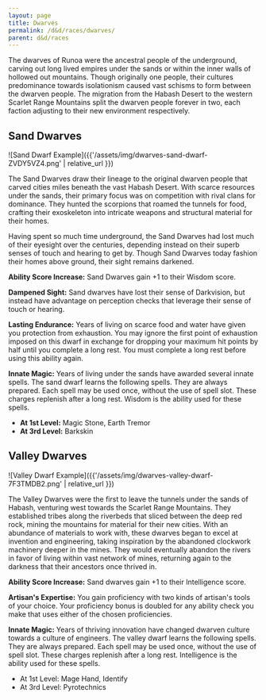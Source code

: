 ```yaml
---
layout: page
title: Dwarves
permalink: /d&d/races/dwarves/
parent: d&d/races
---
```


The dwarves of Runoa were the ancestral people of the underground, carving out long lived empires under the sands or within the inner walls of hollowed out mountains. Though originally one people, their cultures predominance towards isolationism caused vast schisms to form between the dwarven people. The migration from the Habash Desert to the western Scarlet Range Mountains split the dwarven people forever in two, each faction adjusting to their new environment respectively.

## Sand Dwarves

![Sand Dwarf Example]({{'/assets/img/dwarves-sand-dwarf-ZVDY5VZ4.png' | relative_url }})

The Sand Dwarves draw their lineage to the original dwarven people that carved cities miles beneath the vast Habash Desert. With scarce resources under the sands, their primary focus was on competition with rival clans for dominance. They hunted the scorpions that roamed the tunnels for food, crafting their exoskeleton into intricate weapons and structural material for their homes.

Having spent so much time underground, the Sand Dwarves had lost much of their eyesight over the centuries, depending instead on their superb senses of touch and hearing to get by. Though Sand Dwarves today fashion their homes above ground, their sight remains darkened.

**Ability Score Increase:** Sand Dwarves gain +1 to their Wisdom score.

**Dampened Sight:** Sand dwarves have lost their sense of Darkvision, but instead have advantage on perception checks that leverage their sense of touch or hearing.

**Lasting Endurance:** Years of living on scarce food and water have given you protection from exhaustion. You may ignore the first point of exhaustion imposed on this dwarf in exchange for dropping your maximum hit points by half until you complete a long rest. You must complete a long rest before using this ability again.

**Innate Magic:** Years of living under the sands have awarded several innate spells. The sand dwarf learns the following spells. They are always prepared. Each spell may be used once, without the use of spell slot. These charges replenish after a long rest. Wisdom is the ability used for these spells.

- **At 1st Level:** Magic Stone, Earth Tremor
- **At 3rd Level:** Barkskin

## Valley Dwarves

![Valley Dwarf Example]({{'/assets/img/dwarves-valley-dwarf-7F3TMDB2.png' | relative_url }})

The Valley Dwarves were the first to leave the tunnels under the sands of Habash, venturing west towards the Scarlet Range Mountains. They established tribes along the riverbeds that sliced between the deep red rock, mining the mountains for material for their new cities. With an abundance of materials to work with, these dwarves began to excel at invention and engineering, taking inspiration by the abandoned clockwork machinery deeper in the mines. They would eventually abandon the rivers in favor of living within vast network of mines, returning again to the darkness that their ancestors once thrived in.

**Ability Score Increase:** Sand dwarves gain +1 to their Intelligence score.

**Artisan's Expertise:** You gain proficiency with two kinds of artisan's tools of your choice. Your proficiency bonus is doubled for any ability check you make that uses either of the chosen proficiencies.

**Innate Magic:** Years of thriving innovation have changed dwarven culture towards a culture of engineers. The valley dwarf learns the following spells. They are always prepared. Each spell may be used once, without the use of spell slot. These charges replenish after a long rest. Intelligence is the ability used for these spells.

- At 1st Level: Mage Hand, Identify
- At 3rd Level: Pyrotechnics